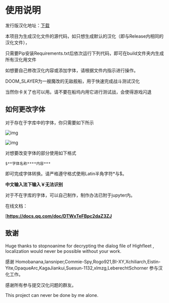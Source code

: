 # 使用说明

发行版汉化地址：[下载](https://github.com/Xchiliarch/Highfleet_chinese_work/releases)

本项目为生成汉化文件的源代码，如只想生成默认的汉化（即与Release内相同的汉化文件），

只需要Pip安装Requirements.txt后依次运行下列代码，即可在build文件夹内生成所有汉化用文件

如想要自己修改汉化内容或添加字体，请根据文件内指示进行操作。



DOOM_SLAYER为一艘魔改的无敌舰船，用于快速完成战斗测试汉化

当然你卡关了也可以用。请不要在船坞内用它进行测试战，会使得游戏闪退





## **如何更改字体**

对于存在于字库中的字体，你只需要如下所示

![img](https://docimg5.docs.qq.com/image/AgAABTTvR0xQDEyS0sRIuq-aXA1_aFi2.png?w=796&h=152)

![img](https://docimg2.docs.qq.com/image/AgAABTTvR0yWY7s1La1IZK7LObdB7ddt.png?w=769&h=44)

对想要改变字体的部分使用如下格式



```
$**字体名称****内容***
```



即可完成字体转换。请严格遵守格式使用Latin半角字符*与$。

**中文输入法下输入￥无法识别**

对于不在字库的字体，可以自己制作，制作办法已附于jupyter内。

在线文档：

[**https://docs.qq.com/doc/DTWxTeFBpc2daZ3ZJ**

[](https://docs.qq.com/doc/DTWxTeFBpc2daZ3ZJ)

## 致谢

Huge thanks to stopnoanime for decrypting the dialog file of Highfleet , localization would never be possible without your work.

感谢 Homobanana,Iansniper,Commie-Spy,Rogo921,BI-XY,Xchiliarch,Eistin-Yite,OpaqueArc,KagaJiankui,Suesun-1132,xlmzg,LeberechtSchorner 参与汉化工作。



感谢所有参与提交汉化问题的群友。



This project can never be done by me alone.

